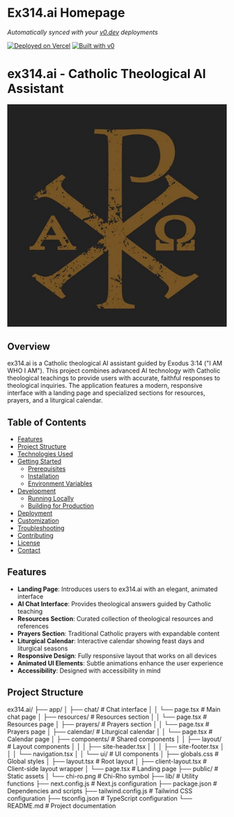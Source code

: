 # Ex314.ai Homepage

*Automatically synced with your [v0.dev](https://v0.dev) deployments*

[![Deployed on Vercel](https://img.shields.io/badge/Deployed%20on-Vercel-black?style=for-the-badge&logo=vercel)](https://vercel.com/ex314/v0-ex314-ai-redesign)
[![Built with v0](https://img.shields.io/badge/Built%20with-v0.dev-black?style=for-the-badge)](https://v0.dev/chat/projects/iGlGuDqAo8c)


# ex314.ai - Catholic Theological AI Assistant

![ex314.ai Logo](public/chi-ro.png)

## Overview

ex314.ai is a Catholic theological AI assistant guided by Exodus 3:14 ("I AM WHO I AM"). This project combines advanced AI technology with Catholic theological teachings to provide users with accurate, faithful responses to theological inquiries. The application features a modern, responsive interface with a landing page and specialized sections for resources, prayers, and a liturgical calendar.

## Table of Contents

- [Features](#features)
- [Project Structure](#project-structure)
- [Technologies Used](#technologies-used)
- [Getting Started](#getting-started)
  - [Prerequisites](#prerequisites)
  - [Installation](#installation)
  - [Environment Variables](#environment-variables)
- [Development](#development)
  - [Running Locally](#running-locally)
  - [Building for Production](#building-for-production)
- [Deployment](#deployment)
- [Customization](#customization)
- [Troubleshooting](#troubleshooting)
- [Contributing](#contributing)
- [License](#license)
- [Contact](#contact)

## Features

- **Landing Page**: Introduces users to ex314.ai with an elegant, animated interface
- **AI Chat Interface**: Provides theological answers guided by Catholic teaching
- **Resources Section**: Curated collection of theological resources and references
- **Prayers Section**: Traditional Catholic prayers with expandable content
- **Liturgical Calendar**: Interactive calendar showing feast days and liturgical seasons
- **Responsive Design**: Fully responsive layout that works on all devices
- **Animated UI Elements**: Subtle animations enhance the user experience
- **Accessibility**: Designed with accessibility in mind

## Project Structure

ex314.ai/
├── app/
│   ├── chat/                  # Chat interface
│   │   └── page.tsx           # Main chat page
│   ├── resources/             # Resources section
│   │   └── page.tsx           # Resources page
│   ├── prayers/               # Prayers section
│   │   └── page.tsx           # Prayers page
│   ├── calendar/              # Liturgical calendar
│   │   └── page.tsx           # Calendar page
│   ├── components/            # Shared components
│   │   ├── layout/            # Layout components
│   │   │   ├── site-header.tsx
│   │   │   ├── site-footer.tsx
│   │   │   └── navigation.tsx
│   │   └── ui/                # UI components
│   ├── globals.css            # Global styles
│   ├── layout.tsx             # Root layout
│   ├── client-layout.tsx      # Client-side layout wrapper
│   └── page.tsx               # Landing page
├── public/                    # Static assets
│   └── chi-ro.png             # Chi-Rho symbol
├── lib/                       # Utility functions
├── next.config.js             # Next.js configuration
├── package.json               # Dependencies and scripts
├── tailwind.config.js         # Tailwind CSS configuration
├── tsconfig.json              # TypeScript configuration
└── README.md                  # Project documentation

